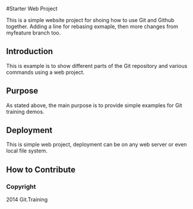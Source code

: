 #Starter Web Project

This is a simple website project for shoing how to use Git and Github together. Adding a line for rebasing exmaple, then more changes from myfeature branch too.

## Introduction

This is example is to show different parts of the Git repository and various commands using a web project.

## Purpose

As stated above, the main purpose is to provide simple examples for Git training demos.

## Deployment

This is simple web project, deployment can be on any web server or even local file system.

## How to Contribute


### Copyright
2014 Git.Training
